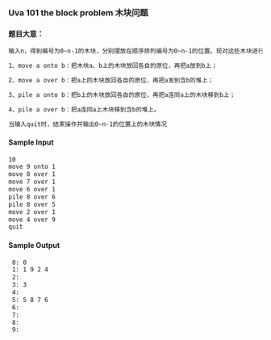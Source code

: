 ### Uva 101 the block problem 木块问题

#### 题目大意：

```tex
输入n，得到编号为0~n-1的木块，分别摆放在顺序排列编号为0~n-1的位置。现对这些木块进行操作，操作分为四种。

1、move a onto b：把木块a、b上的木块放回各自的原位，再把a放到b上；

2、move a over b：把a上的木块放回各自的原位，再把a发到含b的堆上；

3、pile a onto b：把b上的木块放回各自的原位，再把a连同a上的木块移到b上；

4、pile a over b：把a连同a上木块移到含b的堆上。

当输入quit时，结束操作并输出0~n-1的位置上的木块情况
```

#### Sample Input 

```tex
10
move 9 onto 1
move 8 over 1
move 7 over 1
move 6 over 1
pile 8 over 6
pile 8 over 5
move 2 over 1
move 4 over 9
quit
```

#### Sample Output

```tex
 0: 0
 1: 1 9 2 4
 2:
 3: 3
 4:
 5: 5 8 7 6
 6:
 7:
 8:
 9:
```

